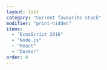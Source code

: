 ```yaml
---
layout: list
category: "Current favourite stack"
modifier: "print-hidden"
items:
  - "EcmaScript 2016"
  - "Node.js"
  - "React"
  - "Docker"
order: 4
---
```


